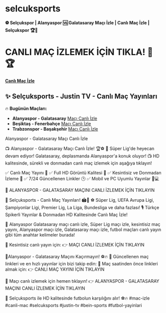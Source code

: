# selcuksports
**⚽ Selçukspor | Alanyaspor 🆚 Galatasaray Maçı İzle | Canlı Maç İzle | Selçukspor 🏆🎥**
# CANLI MAÇ İZLEMEK İÇİN TIKLA! 🎥🏆

**[Canlı Maç İzle](https://t2m.io/PipoGuncel)**

## ✨ **Selçuksports - Justin TV - Canlı Maç Yayınları**

🔥 **Bugünün Maçları:**
- **Alanyaspor - Galatasaray** [Maçı Canlı İzle](https://t2m.io/PipoGuncel)
- **Beşiktaş - Fenerbahçe** [Maçı Canlı İzle](https://t2m.io/PipoGuncel)
- **Trabzonspor - Başakşehir** [Maçı Canlı İzle](https://t2m.io/PipoGuncel)

Alanyaspor - Galatasaray Maçı Canlı İzle

📺 Alanyaspor - Galatasaray Maçı Canlı İzle! 🏆⚽
📢 Süper Lig'de heyecan devam ediyor! Galatasaray, deplasmanda Alanyaspor'a konuk oluyor!
📺 HD kalitesinde, sürekli ve donmadan canlı maç izlemek için aşağıya tıklayın!

✅ Canlı Maç Yayını 📡
✅ Full HD Görüntü Kalitesi 🎥
✅ Kesintisiz ve Donmadan İzleme 🔄
✅ 7/24 Güncellenen Linkler 🕒
✅ Mobil ve PC Uyumlu Yayınlar 📱💻

📌 ALANYASPOR - GALATASARAY MAÇINI CANLI İZLEMEK İÇİN TIKLAYIN

🎯 Selçuksports - Canlı Maç Yayınları! 🏟️📡
⚽ Süper Lig, UEFA Avrupa Ligi, Şampiyonlar Ligi, Premier Lig, La Liga, Bundesliga ve daha fazlası!
🎙️ Türkçe Spikerli Yayınlar & Donmadan HD Kalitesinde Canlı Maç İzle!

📡 Alanyaspor Galatasaray maçı canlı izle, Süper Lig maçı izle, kesintisiz maç yayını, Alanyaspor maçı izle, Galatasaray maçı izle, futbol maçları canlı yayın gibi tüm anahtar kelimeler burada!

📢 Kesintisiz canlı yayın için: 👉 MAÇI CANLI İZLEMEK İÇİN TIKLAYIN

🚀Alanyaspor - Galatasaray Maçını Kaçırmayın! ⚽🔥
🔗 Güncellenen maç linkleri ve en hızlı yayınlar için bizi takip edin:
📢 Maç saatinden önce linkleri almak için: 👉 CANLI MAÇ YAYINI İÇİN TIKLAYIN

📢 Maçı canlı izlemek için hemen tıklayın!
👉 ALANYASPOR - GALATASARAY MAÇINI CANLI İZLEMEK İÇİN TIKLAYIN

🎉 Selçuksports ile HD kalitesinde futbolun karşılığını alır! ⚽🔥
#mac-izle
#canli-mac
#selcuksports
#justin-tv
#bein-sports
#futbol-yayinlari

